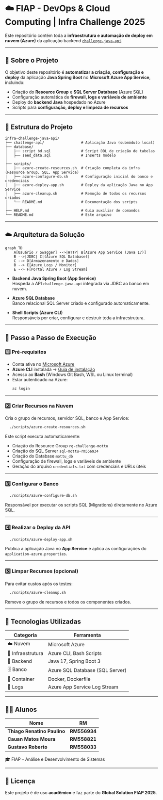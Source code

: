 # ☁️ FIAP - DevOps & Cloud Computing | Infra Challenge 2025

Este repositório contém toda a **infraestrutura e automação de deploy em nuvem (Azure)** da aplicação backend [`challenge-java-api`](https://github.com/thiag0renatino/challenge-java-api).

---

## 📘 Sobre o Projeto

O objetivo deste repositório é **automatizar a criação, configuração e deploy** da aplicação **Java Spring Boot** no **Microsoft Azure App Service**, incluindo:

- Criação do **Resource Group** e **SQL Server Database** (Azure SQL)
- Configuração automática de **firewall, logs e variáveis de ambiente**
- Deploy do **backend Java** hospedado no Azure
- Scripts para **configuração, deploy e limpeza de recursos**

---

## 🧩 Estrutura do Projeto

```
infra-challenge-java-api/
├── challenge-api/                 # Aplicação Java (submódulo local)
├── database/
│   ├── script_bd.sql              # Script DDL de criação de tabelas
│   ├── seed_data.sql              # Inserts modelo
│
├── scripts/
│   ├── azure-create-resources.sh  # Criação completa da infra (Resource Group, SQL, App Service)
│   ├── azure-configure-db.sh      # Configuração inicial do banco e credenciais
│   ├── azure-deploy-app.sh        # Deploy da aplicação Java no App Service
│   ├── azure-cleanup.sh           # Remoção de todos os recursos criados
│   └── README.md                  # Documentação dos scripts
│
├── HELP.md                        # Guia auxiliar de comandos
└── README.md                      # Este arquivo
```

---

## ☁️ Arquitetura da Solução

```mermaid
graph TD
    A[Usuário / Swagger] -->|HTTP| B[Azure App Service (Java 17)]
    B -->|JDBC| C[(Azure SQL Database)]
    C --> D[Armazenamento e Dados]
    B --> E[Azure Logs / Monitor]
    E --> F[Portal Azure / Log Stream]
```

- **Backend Java Spring Boot (App Service)**  
  Hospeda a API `challenge-java-api` integrada via JDBC ao banco em nuvem.

- **Azure SQL Database**  
  Banco relacional SQL Server criado e configurado automaticamente.

- **Shell Scripts (Azure CLI)**  
  Responsáveis por criar, configurar e destruir toda a infraestrutura.

---

## 🚀 Passo a Passo de Execução

### 1️⃣ Pré-requisitos

- Conta ativa no [Microsoft Azure](https://portal.azure.com/)
- **Azure CLI** instalada → [Guia de instalação](https://learn.microsoft.com/cli/azure/install-azure-cli)
- Acesso ao **Bash** (Windows Git Bash, WSL ou Linux terminal)
- Estar autenticado na Azure:
  ```bash
  az login
  ```

---

### 2️⃣ Criar Recursos na Nuvem

Cria o grupo de recursos, servidor SQL, banco e App Service:

```bash
  ./scripts/azure-create-resources.sh
```

Este script executa automaticamente:

- Criação do Resource Group `rg-challenge-mottu`
- Criação do SQL Server `sql-mottu-rm556934`
- Criação do Database `mottu_db`
- Configuração de firewall, logs e variáveis de ambiente
- Geração do arquivo `credentials.txt` com credenciais e URLs úteis

---

### 3️⃣ Configurar o Banco

```bash
  ./scripts/azure-configure-db.sh
```

Responsável por executar os scripts SQL (Migrations) diretamente no Azure SQL.

---

### 4️⃣ Realizar o Deploy da API

```bash
  ./scripts/azure-deploy-app.sh
```

Publica a aplicação Java no **App Service** e aplica as configurações do `application-azure.properties`.

---

### 5️⃣ Limpar Recursos (opcional)

Para evitar custos após os testes:

```bash
  ./scripts/azure-cleanup.sh
```

Remove o grupo de recursos e todos os componentes criados.

---

## 🧱 Tecnologias Utilizadas

| Categoria | Ferramenta |
|------------|-------------|
| ☁️ Nuvem | Microsoft Azure |
| 🧰 Infraestrutura | Azure CLI, Bash Scripts |
| 🧩 Backend | Java 17, Spring Boot 3 |
| 🗄️ Banco | Azure SQL Database (SQL Server) |
| 🐋 Container | Docker, Dockerfile |
| 🧾 Logs | Azure App Service Log Stream |

---


## 👨‍💻 Alunos

| Nome | RM |
|------|----|
| **Thiago Renatino Paulino** | **RM556934** |
| **Cauan Matos Moura** | **RM558821** |
| **Gustavo Roberto** | **RM558033** |

🎓 FIAP – Análise e Desenvolvimento de Sistemas  

---

## 📄 Licença

Este projeto é de uso **acadêmico** e faz parte do **Global Solution FIAP 2025**.  
